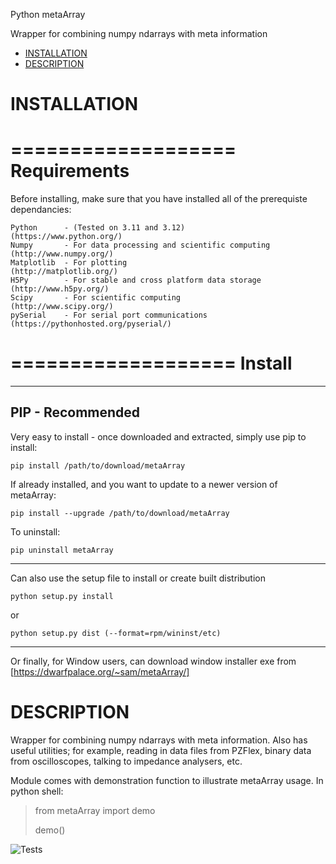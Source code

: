 Python metaArray

Wrapper for combining numpy ndarrays with meta information

- [INSTALLATION](#installation)
- [DESCRIPTION](#description)

# INSTALLATION

===================
Requirements
===================

Before installing, make sure that you have installed all of the prerequiste dependancies:

	Python 		- (Tested on 3.11 and 3.12)							(https://www.python.org/)
	Numpy		- For data processing and scientific computing		(http://www.numpy.org/)
	Matplotlib	- For plotting										(http://matplotlib.org/)
	H5Py		- For stable and cross platform data storage		(http://www.h5py.org/)
	Scipy		- For scientific computing							(http://www.scipy.org/)
    pySerial    - For serial port communications                    (https://pythonhosted.org/pyserial/)

===================
Install
===================

-----------------------
PIP - Recommended
-----------------------

Very easy to install - once downloaded and extracted, simply use pip to install:

	pip install /path/to/download/metaArray

If already installed, and you want to update to a newer version of metaArray:

	pip install --upgrade /path/to/download/metaArray

To uninstall:

	pip uninstall metaArray

-----------------------

Can also use the setup file to install or create built distribution

	python setup.py install

or

	python setup.py dist (--format=rpm/wininst/etc)

----------------------

Or finally, for Window users, can download window installer exe from [https://dwarfpalace.org/~sam/metaArray/]


# DESCRIPTION

Wrapper for combining numpy ndarrays with meta information. Also has useful utilities;
for example, reading in data files from PZFlex, binary data from oscilloscopes, talking
to impedance analysers, etc.

Module comes with demonstration function to illustrate metaArray usage. In python shell:

> from metaArray import demo
>
> demo()


![Tests](https://github.com/UltrasoundSam/metaArray/actions/workflows/tests.yaml/badge.svg)